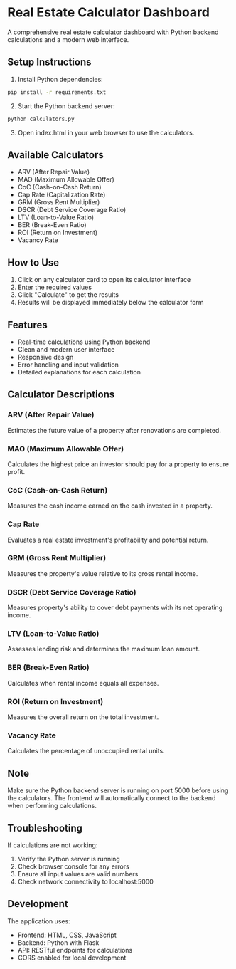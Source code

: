 # Real Estate Calculator Dashboard

A comprehensive real estate calculator dashboard with Python backend calculations and a modern web interface.

## Setup Instructions

1. Install Python dependencies:
```bash
pip install -r requirements.txt
```

2. Start the Python backend server:
```bash
python calculators.py
```

3. Open index.html in your web browser to use the calculators.

## Available Calculators

- ARV (After Repair Value)
- MAO (Maximum Allowable Offer)
- CoC (Cash-on-Cash Return)
- Cap Rate (Capitalization Rate)
- GRM (Gross Rent Multiplier)
- DSCR (Debt Service Coverage Ratio)
- LTV (Loan-to-Value Ratio)
- BER (Break-Even Ratio)
- ROI (Return on Investment)
- Vacancy Rate

## How to Use

1. Click on any calculator card to open its calculator interface
2. Enter the required values
3. Click "Calculate" to get the results
4. Results will be displayed immediately below the calculator form

## Features

- Real-time calculations using Python backend
- Clean and modern user interface
- Responsive design
- Error handling and input validation
- Detailed explanations for each calculation

## Calculator Descriptions

### ARV (After Repair Value)
Estimates the future value of a property after renovations are completed.

### MAO (Maximum Allowable Offer)
Calculates the highest price an investor should pay for a property to ensure profit.

### CoC (Cash-on-Cash Return)
Measures the cash income earned on the cash invested in a property.

### Cap Rate
Evaluates a real estate investment's profitability and potential return.

### GRM (Gross Rent Multiplier)
Measures the property's value relative to its gross rental income.

### DSCR (Debt Service Coverage Ratio)
Measures property's ability to cover debt payments with its net operating income.

### LTV (Loan-to-Value Ratio)
Assesses lending risk and determines the maximum loan amount.

### BER (Break-Even Ratio)
Calculates when rental income equals all expenses.

### ROI (Return on Investment)
Measures the overall return on the total investment.

### Vacancy Rate
Calculates the percentage of unoccupied rental units.

## Note

Make sure the Python backend server is running on port 5000 before using the calculators. The frontend will automatically connect to the backend when performing calculations.

## Troubleshooting

If calculations are not working:
1. Verify the Python server is running
2. Check browser console for any errors
3. Ensure all input values are valid numbers
4. Check network connectivity to localhost:5000

## Development

The application uses:
- Frontend: HTML, CSS, JavaScript
- Backend: Python with Flask
- API: RESTful endpoints for calculations
- CORS enabled for local development

